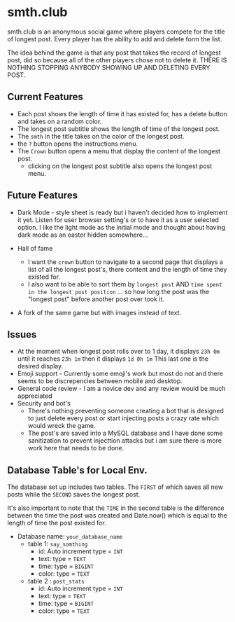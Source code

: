 # smth.club

smth.club is an anonymous social game where players compete for the title of longest post. Every player has the ability to add and delete form the list. 

The idea behind the game is that any post that takes the record of longest post, did so because all of the other players chose not to delete it. THERE IS NOTHING STOPPING ANYBODY SHOWING UP AND DELETING EVERY POST. 

## Current Features
* Each post shows the length of time it has existed for, has a delete button and takes on a random color. 
* The longest post subtitle shows the length of time of the longest post. 
* The `smth` in the title takes on the color of the longest post. 
* the `?` button opens the instructions menu.
* The `Crown` button opens a menu that display the content of the longest post. 
  * clicking on the longest post subtitle also opens the longest post menu. 

## Future Features
* Dark Mode - style sheet is ready but i haven't decided how to implement it yet. Listen for user browser setting's or to have it as a user selected option. I like the light mode as the initial mode and thought about having dark mode as an easter hidden somewhere...
* Hall of fame 
  * I want the `crown` button to navigate to a second page that displays a list of all the longest post's, there content and the length of time they existed for.
  * I also want to be able to sort them by `longest post` AND `time spent in the longest post position` ... so how long the post was the "longest post" before another post over took it. 

* A fork of the same game but with images instead of text. 

## Issues 
* At the moment when longest post rolls over to 1 day, it displays `23h 0m` until it reaches `23h 1m` then it displays `1d 0h 1m` This last one is the desired display. 
* Emoji support - Currently some emoji's work but most do not and there seems to be discrepencies between mobile and desktop. 
* General code review - I am a novice dev and any review would be much appreciated 
* Security and bot's 
  * There's nothing preventing someone creating a bot that is designed to just delete every post or start injecting posts a crazy rate which would wreck the game. 
  * The post's are saved into a MySQL database and I have done some sanitization to prevent injecttion attacks but i am sure there is more work here that needs to be done. 

## Database Table's for Local Env. 
The database set up includes two tables. The `FIRST` of which saves all new posts while the `SECOND` saves the longest post. 

It's also important to note that the `TIME` in the second table is the difference between the time the post was created and Date.now() which is equal to the length of time the post existed for. 

* Database name: `your_database_name`
  * table 1: `say_somthing`
    * id: Auto increment type = `INT`
    * text: type = `TEXT`
    * time: type = `BIGINT`
    * color: type = `TEXT`
  * table 2 : `post_stats`
    * id: Auto increment type = `INT`
    * text: type = `TEXT`
    * time: type = `BIGINT`
    * color: type = `TEXT`
